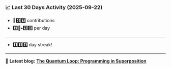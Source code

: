 <!--START_STATS-->
### 📈 Last 30 Days Activity (2025-09-22)  
- **🎱6️⃣7️⃣** contributions  
- **2️⃣🎱•9️⃣0️⃣** per day
---
- **1️⃣1️⃣4️⃣** day streak!
---
📝 **Latest blog:** [**The Quantum Loop: Programming in Superposition**](https://andriak.com/blog/quantum-loop)
<!--END_STATS-->
